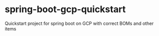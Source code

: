 # spring-boot-gcp-quickstart
Quickstart project for spring boot on GCP with correct BOMs and other items
